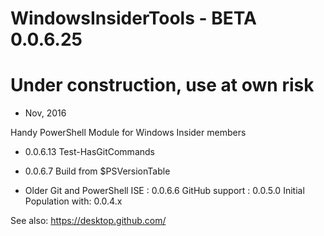 # WindowsInsiderTools - BETA 0.0.6.25
# Under construction, use at own risk
+ Nov, 2016

Handy PowerShell Module for Windows Insider members


+ 0.0.6.13
Test-HasGitCommands
 
+ 0.0.6.7
Build from $PSVersionTable

+ Older
Git and PowerShell ISE : 0.0.6.6
GitHub support         : 0.0.5.0
Initial Population with: 0.0.4.x

See also: https://desktop.github.com/
